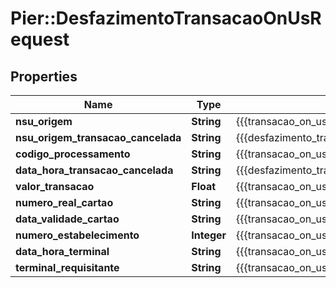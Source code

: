 # Pier::DesfazimentoTransacaoOnUsRequest

## Properties
Name | Type | Description | Notes
------------ | ------------- | ------------- | -------------
**nsu_origem** | **String** | {{{transacao_on_us_request_nsu_origem_value}}} | 
**nsu_origem_transacao_cancelada** | **String** | {{{desfazimento_transacao_on_us_request_nsu_origem_transacao_cancelada_value}}} | 
**codigo_processamento** | **String** | {{{transacao_on_us_request_codigo_processamento_value}}} | 
**data_hora_transacao_cancelada** | **String** | {{{desfazimento_transacao_on_us_request_data_hora_transacao_cancelada_value}}} | 
**valor_transacao** | **Float** | {{{transacao_on_us_request_valor_transacao_value}}} | 
**numero_real_cartao** | **String** | {{{transacao_on_us_request_numero_real_cartao_value}}} | 
**data_validade_cartao** | **String** | {{{transacao_on_us_request_data_validade_cartao_value}}} | 
**numero_estabelecimento** | **Integer** | {{{transacao_on_us_request_numero_estabelecimento_value}}} | 
**data_hora_terminal** | **String** | {{{transacao_on_us_request_data_hora_terminal_value}}} | 
**terminal_requisitante** | **String** | {{{transacao_on_us_request_terminal_requisitante_value}}} | 


